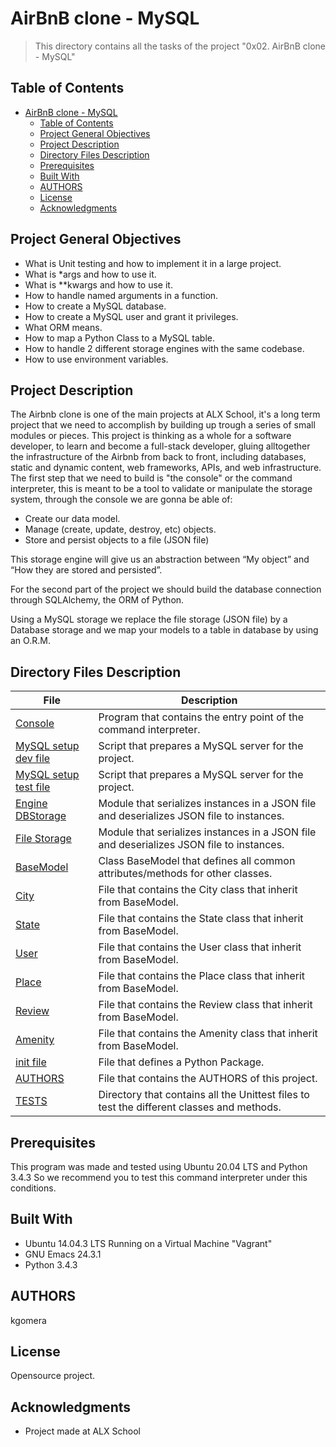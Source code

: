 # AirBnB clone - MySQL

> This directory contains all the tasks of the project "0x02. AirBnB clone - MySQL"

## Table of Contents

- [AirBnB clone - MySQL](#airbnb-clone---mysql)
  - [Table of Contents](#table-of-contents)
  - [Project General Objectives](#project-general-objectives)
  - [Project Description](#project-description)
  - [Directory Files Description](#directory-files-description)
  - [Prerequisites](#prerequisites)
  - [Built With](#built-with)
  - [AUTHORS](#authors)
  - [License](#license)
  - [Acknowledgments](#acknowledgments)

## Project General Objectives

- What is Unit testing and how to implement it in a large project.
- What is \*args and how to use it.
- What is \*\*kwargs and how to use it.
- How to handle named arguments in a function.
- How to create a MySQL database.
- How to create a MySQL user and grant it privileges.
- What ORM means.
- How to map a Python Class to a MySQL table.
- How to handle 2 different storage engines with the same codebase.
- How to use environment variables.

## Project Description

The Airbnb clone is one of the main projects at ALX School, it's a long term project that we need to accomplish by building up trough a series of small modules or pieces. This project is thinking as a whole for a software developer, to learn and become a full-stack developer, gluing alltogether the infrastructure of the Airbnb from back to front, including databases, static and dynamic content, web frameworks, APIs, and web infrastructure.
The first step that we need to build is "the console" or the command interpreter, this is meant to be a tool to validate or manipulate the storage system, through the console we are gonna be able of:

- Create our data model.
- Manage (create, update, destroy, etc) objects.
- Store and persist objects to a file (JSON file)

This storage engine will give us an abstraction between “My object” and “How they are stored and persisted”.

For the second part of the project we should build the database connection through SQLAlchemy, the ORM of Python.

Using a MySQL storage we replace the file storage (JSON file) by a Database storage and we map your models to a table in database by using an O.R.M.

## Directory Files Description

| **File**                                          | **Description**                                                                           |
| ------------------------------------------------- | ----------------------------------------------------------------------------------------- |
| [Console](./console.py)                           | Program that contains the entry point of the command interpreter.                         |
| [MySQL setup dev file](./setup_mysql_dev.sql)     | Script that prepares a MySQL server for the project.                                      |
| [MySQL setup test file](./setup_mysql_test.sql)   | Script that prepares a MySQL server for the project.                                      |
| [Engine DBStorage](./models/engine/db_storage.py) | Module that serializes instances in a JSON file and deserializes JSON file to instances.  |
| [File Storage](./models/engine/db_storage.py)     | Module that serializes instances in a JSON file and deserializes JSON file to instances.  |
| [BaseModel](./models/base_model.py)               | Class BaseModel that defines all common attributes/methods for other classes.             |
| [City](./models/city.py)                          | File that contains the City class that inherit from BaseModel.                            |
| [State](./models/state.py)                        | File that contains the State class that inherit from BaseModel.                           |
| [User](./models/user.py)                          | File that contains the User class that inherit from BaseModel.                            |
| [Place](./models/place.py)                        | File that contains the Place class that inherit from BaseModel.                           |
| [Review](./models/review.py)                      | File that contains the Review class that inherit from BaseModel.                          |
| [Amenity](./models/amenity.py)                    | File that contains the Amenity class that inherit from BaseModel.                         |
| [init file](./models/__init__.py)                 | File that defines a Python Package.                                                       |
| [AUTHORS](./AUTHORS)                              | File that contains the AUTHORS of this project.                                           |
| [TESTS](./tests)                                  | Directory that contains all the Unittest files to test the different classes and methods. |

## Prerequisites

This program was made and tested using Ubuntu 20.04 LTS and Python 3.4.3 So we recommend you to test this command interpreter under this conditions.

## Built With

- Ubuntu 14.04.3 LTS Running on a Virtual Machine "Vagrant"
- GNU Emacs 24.3.1
- Python 3.4.3

## AUTHORS

kgomera

## License

Opensource project.

## Acknowledgments

- Project made at ALX School

